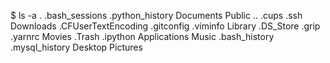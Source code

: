 $ ls -a
.           .bash_sessions      .python_history     Documents       Public
..          .cups           .ssh            Downloads
.CFUserTextEncoding .gitconfig      .viminfo        Library
.DS_Store       .grip           .yarnrc         Movies
.Trash          .ipython        Applications        Music
.bash_history       .mysql_history      Desktop         Pictures
